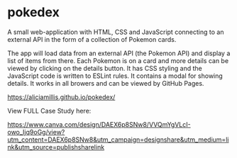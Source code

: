# pokedex
A small web-application with HTML, CSS and JavaScript connecting to an external API in the form of a collection of Pokemon cards. 

The app will load data from an external API (the Pokemon API) and display a list of items from there. Each Pokemon is on a card
and more details can be viewed by clicking on the details button. It has CSS styling and the JavaScript code is written to ESLint rules.
It contains a modal for showing details. It works in all browers and can be viewed by GitHub Pages. 

https://aliciamillis.github.io/pokedex/

View FULL Case Study here:

https://www.canva.com/design/DAEX6p8SNw8/VVQmYgVLcI-owo_Ijq9oGg/view?utm_content=DAEX6p8SNw8&utm_campaign=designshare&utm_medium=link&utm_source=publishsharelink
